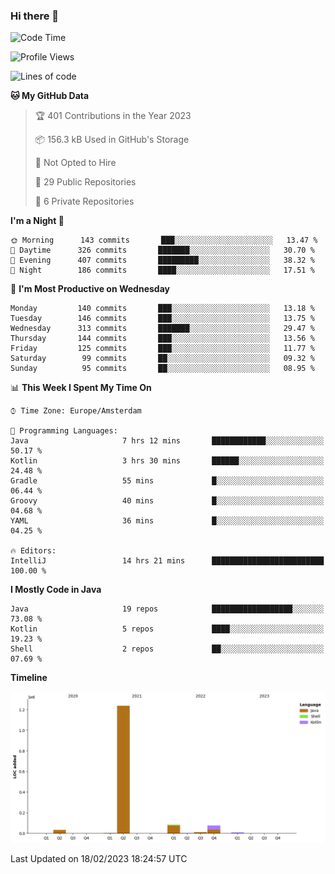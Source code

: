### Hi there 👋


<!--START_SECTION:waka-->
![Code Time](http://img.shields.io/badge/Code%20Time-3%2C022%20hrs%2027%20mins-blue)

![Profile Views](http://img.shields.io/badge/Profile%20Views-1-blue)

![Lines of code](https://img.shields.io/badge/From%20Hello%20World%20I%27ve%20Written-1%20Million%20lines%20of%20code-blue)

**🐱 My GitHub Data** 

> 🏆 401 Contributions in the Year 2023
 > 
> 📦 156.3 kB Used in GitHub's Storage 
 > 
> 🚫 Not Opted to Hire
 > 
> 📜 29 Public Repositories 
 > 
> 🔑 6 Private Repositories  
 > 
**I'm a Night 🦉** 

```text
🌞 Morning      143 commits       ███░░░░░░░░░░░░░░░░░░░░░░   13.47 % 
🌆 Daytime      326 commits       ███████░░░░░░░░░░░░░░░░░░   30.70 % 
🌃 Evening      407 commits       █████████░░░░░░░░░░░░░░░░   38.32 % 
🌙 Night        186 commits       ████░░░░░░░░░░░░░░░░░░░░░   17.51 % 

```
📅 **I'm Most Productive on Wednesday** 

```text
Monday         140 commits       ███░░░░░░░░░░░░░░░░░░░░░░   13.18 % 
Tuesday        146 commits       ███░░░░░░░░░░░░░░░░░░░░░░   13.75 % 
Wednesday      313 commits       ███████░░░░░░░░░░░░░░░░░░   29.47 % 
Thursday       144 commits       ███░░░░░░░░░░░░░░░░░░░░░░   13.56 % 
Friday         125 commits       ███░░░░░░░░░░░░░░░░░░░░░░   11.77 % 
Saturday        99 commits       ██░░░░░░░░░░░░░░░░░░░░░░░   09.32 % 
Sunday          95 commits       ██░░░░░░░░░░░░░░░░░░░░░░░   08.95 % 

```


📊 **This Week I Spent My Time On** 

```text
⌚︎ Time Zone: Europe/Amsterdam

💬 Programming Languages: 
Java                     7 hrs 12 mins       ████████████░░░░░░░░░░░░░   50.17 % 
Kotlin                   3 hrs 30 mins       ██████░░░░░░░░░░░░░░░░░░░   24.48 % 
Gradle                   55 mins             █░░░░░░░░░░░░░░░░░░░░░░░░   06.44 % 
Groovy                   40 mins             █░░░░░░░░░░░░░░░░░░░░░░░░   04.68 % 
YAML                     36 mins             █░░░░░░░░░░░░░░░░░░░░░░░░   04.25 % 

🔥 Editors: 
IntelliJ                 14 hrs 21 mins      █████████████████████████   100.00 % 

```

**I Mostly Code in Java** 

```text
Java                     19 repos            ██████████████████░░░░░░░   73.08 % 
Kotlin                   5 repos             ████░░░░░░░░░░░░░░░░░░░░░   19.23 % 
Shell                    2 repos             ██░░░░░░░░░░░░░░░░░░░░░░░   07.69 % 

```


**Timeline**

![Chart not found](https://raw.githubusercontent.com/powercasgamer/powercasgamer/master/charts/bar_graph.png) 


 Last Updated on 18/02/2023 18:24:57 UTC
<!--END_SECTION:waka-->
